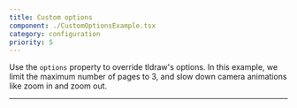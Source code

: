 ```yaml
---
title: Custom options
component: ./CustomOptionsExample.tsx
category: configuration
priority: 5
---
```


Use the `options` property to override tldraw's options. In this example, we limit the maximum
number of pages to 3, and slow down camera animations like zoom in and zoom out.

---
